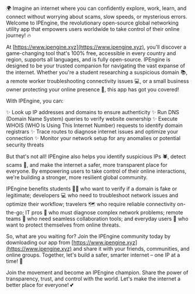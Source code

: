 🌍 Imagine an internet where you can confidently explore, work, learn, and connect without worrying about scams, slow speeds, or mysterious errors. Welcome to IPEngine, the revolutionary open-source global networking utility app that empowers users worldwide to take control of their online journey! 🔥

At [https://www.ipengine.xyz](https://www.ipengine.xyz), you'll discover a game-changing tool that's 100% free, accessible in every country and region, supports all languages, and is fully open-source. IPEngine is designed to be your trusted companion for navigating the vast expanse of the internet. Whether you're a student researching a suspicious domain 📚, a remote worker troubleshooting connectivity issues 💻, or a small business owner protecting your online presence 🏢, this app has got you covered!

With IPEngine, you can:

✨ Look up IP addresses and domains to ensure authenticity
✨ Run DNS (Domain Name System) queries to verify website ownership
✨ Execute WHOIS (WHO Is Using This Internet Number) requests to identify domain registrars
✨ Trace routes to diagnose internet issues and optimize your connection
✨ Monitor your network setup for any anomalies or potential security threats

But that's not all! IPEngine also helps you identify suspicious IPs 🕷️, detect scams 🚫, and make the internet a safer, more transparent place for everyone. By empowering users to take control of their online interactions, we're building a stronger, more resilient global community.

IPEngine benefits students 👩‍🎓 who want to verify if a domain is fake or legitimate; developers 💻 who need to troubleshoot network issues and optimize their workflow; travelers 🗺️ who require reliable connectivity on-the-go; IT pros 💪 who must diagnose complex network problems; remote teams 🏢 who need seamless collaboration tools; and everyday users 📱 who want to protect themselves from online threats.

So, what are you waiting for? Join the IPEngine community today by downloading our app from [https://www.ipengine.xyz](https://www.ipengine.xyz) and share it with your friends, communities, and online groups. Together, let's build a safer, smarter internet – one IP at a time! 🚀

Join the movement and become an IPEngine champion. Share the power of transparency, trust, and control with the world. Let's make the internet a better place for everyone! 💕
